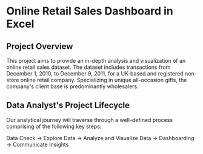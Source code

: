 # Online Retail Sales Dashboard in Excel
## Project Overview 
This project aims to provide an in-depth analysis and visualization of an online retail sales dataset. The dataset includes transactions from December 1, 2010, to December 9, 2011, for a UK-based and registered non-store online retail company. Specializing in unique all-occasion gifts, the company's client base is predominantly wholesalers.
##  Data Analyst's Project Lifecycle

Our analytical journey will traverse through a well-defined process comprising of the following key steps:

Data Check → Explore Data → Analyze and Visualize Data → Dashboarding → Communicate Insights
